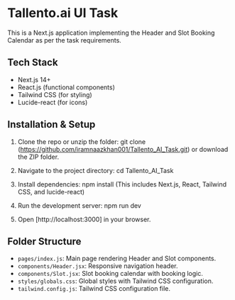 # Tallento.ai UI Task

This is a Next.js application implementing the Header and Slot Booking Calendar as per the task requirements.

## Tech Stack
- Next.js 14+
- React.js (functional components)
- Tailwind CSS (for styling)
- Lucide-react (for icons)

## Installation & Setup

1. Clone the repo or unzip the folder: git clone (https://github.com/iramnaazkhan001/Tallento_AI_Task.git) or download the ZIP folder.

2. Navigate to the project directory: cd Tallento_AI_Task


3. Install dependencies: npm install (This includes Next.js, React, Tailwind CSS, and lucide-react)

4. Run the development server: npm run dev


5. Open [http://localhost:3000] in your browser.

## Folder Structure
- `pages/index.js`: Main page rendering Header and Slot components.
- `components/Header.jsx`: Responsive navigation header.
- `components/Slot.jsx`: Slot booking calendar with booking logic.
- `styles/globals.css`: Global styles with Tailwind CSS configuration.
- `tailwind.config.js`: Tailwind CSS configuration file.
